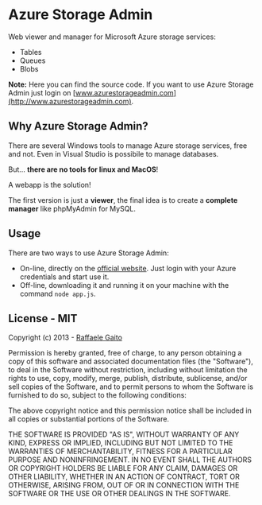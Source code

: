 Azure Storage Admin
===================

Web viewer and manager for Microsoft Azure storage services:

* Tables
* Queues
* Blobs

**Note:** Here you can find the source code. If you want to use Azure Storage Admin just login on [www.azurestorageadmin.com](http://www.azurestorageadmin.com).

## Why Azure Storage Admin?

There are several Windows tools to manage Azure storage services, free and not. Even in Visual Studio is possibile to manage databases.

But... **there are no tools for linux and MacOS**!

A webapp is the solution!

The first version is just a **viewer**, the final idea is to create a **complete manager** like phpMyAdmin for MySQL.

## Usage

There are two ways to use Azure Storage Admin:

* On-line, directly on the [official website](http://www.azurestorageadmin.com). Just login with your Azure credentials and start use it.
* Off-line, downloading it and running it on your machine with the command
`node app.js`.

## License - MIT

Copyright (c) 2013 - [Raffaele Gaito](http://www.raffaelegaito.com)

Permission is hereby granted, free of charge, to any person obtaining a copy of this software and associated documentation files (the "Software"), to deal in the Software without restriction, including without limitation the rights to use, copy, modify, merge, publish, distribute, sublicense, and/or sell copies of the Software, and to permit persons to whom the Software is furnished to do so, subject to the following conditions:

The above copyright notice and this permission notice shall be included in all copies or substantial portions of the Software.

THE SOFTWARE IS PROVIDED "AS IS", WITHOUT WARRANTY OF ANY KIND, EXPRESS OR IMPLIED, INCLUDING BUT NOT LIMITED TO THE WARRANTIES OF MERCHANTABILITY, FITNESS FOR A PARTICULAR PURPOSE AND NONINFRINGEMENT. IN NO EVENT SHALL THE AUTHORS OR COPYRIGHT HOLDERS BE LIABLE FOR ANY CLAIM, DAMAGES OR OTHER LIABILITY, WHETHER IN AN ACTION OF CONTRACT, TORT OR OTHERWISE, ARISING FROM, OUT OF OR IN CONNECTION WITH THE SOFTWARE OR THE USE OR OTHER DEALINGS IN THE SOFTWARE.